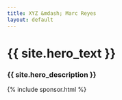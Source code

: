 ```yaml
---
title: XYZ &mdash; Marc Reyes
layout: default
---
```


<h1 class="hero">{{ site.hero_text }}</h1>

### {{ site.hero_description }}

<!-- {% include projects.html %} -->

{% include sponsor.html %}